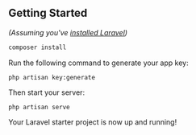 ## Getting Started

*(Assuming you've [installed Laravel](https://laravel.com/docs/5.5/installation))*

``` bash
composer install
```

Run the following command to generate your app key:

```
php artisan key:generate
```

Then start your server:

```
php artisan serve
```

Your Laravel starter project is now up and running! 